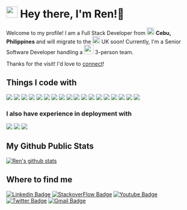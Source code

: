 <h1><img src="https://emojis.slackmojis.com/emojis/images/1531849430/4246/blob-sunglasses.gif?1531849430" width="30"/> Hey there, I'm Ren!👋</h1>

<!--
**renstanforth/renstanforth** is a ✨ _special_ ✨ repository because its `README.md` (this file) appears on your GitHub profile.

Here are some ideas to get you started:

- 🔭 I’m currently working on ...
- 🌱 I’m currently learning ...
- 👯 I’m looking to collaborate on ...
- 🤔 I’m looking for help with ...
- 💬 Ask me about ...
- 📫 How to reach me: ...
- 😄 Pronouns: ...
- ⚡ Fun fact: ...
-->

Welcome to my profile!
I am a Full Stack Developer from <img src="https://www.flaticon.com/svg/static/icons/svg/197/197561.svg" width="20"/> <b>Cebu, Philippines</b> and will migrate to the <img src="https://www.flaticon.com/svg/static/icons/svg/197/197374.svg" width="20"/> UK soon! Currently, I'm a Senior Software Developer handling a <img src="https://www.flaticon.com/svg/static/icons/svg/921/921347.svg" width="25"/> 3-person team.

Thanks for the visit! I'd love to [connect](https://www.linkedin.com/in/reneecampanilla/)!

## Things I code with
<img src="https://img.shields.io/badge/php-%23777BB4.svg?&style=for-the-badge&logo=php&logoColor=white"/> <img src="https://img.shields.io/badge/javascript%20-%23323330.svg?&style=for-the-badge&logo=javascript&logoColor=%23F7DF1E"/> <img src="https://img.shields.io/badge/html5%20-%23E34F26.svg?&style=for-the-badge&logo=html5&logoColor=white"/> <img src="https://img.shields.io/badge/css3%20-%231572B6.svg?&style=for-the-badge&logo=css3&logoColor=white"/> <img src="https://img.shields.io/badge/bootstrap%20-%23563D7C.svg?&style=for-the-badge&logo=bootstrap&logoColor=white"/> <img src="https://img.shields.io/badge/jquery%20-%230769AD.svg?&style=for-the-badge&logo=jquery&logoColor=white"/> <img src="https://img.shields.io/badge/SASS%20-hotpink.svg?&style=for-the-badge&logo=SASS&logoColor=white"/> <img src="https://img.shields.io/badge/WordPress-blue.svg?&style=for-the-badge&logo=WordPress&logoColor=white"/> <img src="https://img.shields.io/badge/react%20-%2320232a.svg?&style=for-the-badge&logo=react&logoColor=%2361DAFB"/> <img src="https://img.shields.io/badge/vuejs%20-%2335495e.svg?&style=for-the-badge&logo=vue.js&logoColor=%234FC08D"/> <img src="https://img.shields.io/badge/node.js%20-%2343853D.svg?&style=for-the-badge&logo=node.js&logoColor=white"/> <img src="https://img.shields.io/badge/apache%20-%23D42029.svg?&style=for-the-badge&logo=apache&logoColor=white"/> <img src="https://img.shields.io/badge/nginx%20-%23009639.svg?&style=for-the-badge&logo=nginx&logoColor=white"/> <img src="https://img.shields.io/badge/mysql-%2300f.svg?&style=for-the-badge&logo=mysql&logoColor=white"/> <img src ="https://img.shields.io/badge/postgres-%23316192.svg?&style=for-the-badge&logo=postgresql&logoColor=white"/> <img src="https://img.shields.io/badge/git%20-%23F05033.svg?&style=for-the-badge&logo=git&logoColor=white"/> <img src="https://img.shields.io/badge/gitlab%20-%23181717.svg?&style=for-the-badge&logo=gitlab&logoColor=white"/> <img src="https://img.shields.io/badge/github%20-%23121011.svg?&style=for-the-badge&logo=github&logoColor=white"/>

### I also have experience in deployment with
<img src="https://img.shields.io/badge/DigitalOcean-%230167ff.svg?&style=flat-square&logo=digitalOcean&logoColor=white"/> <img src="https://img.shields.io/badge/AWS%20-%23FF9900.svg?&style=flat-square&logo=amazon-aws&logoColor=white"/> <img src="https://img.shields.io/badge/firebase%20-%23039BE5.svg?&style=flat-square&logo=firebase"/>

## My Github Public Stats
[![Ren's github stats](https://github-readme-stats.vercel.app/api?username=renstanforth&show_icons=true&theme=vue)](https://github.com/renstanforth/github-readme-stats)

## Where to find me
[![Linkedin Badge](https://img.shields.io/badge/RENEESTANFORTH%20-%230077B5.svg?&style=flat-square&logo=linkedin&logoColor=white)](https://www.linkedin.com/in/reneecampanilla/)
[![StackoverFlow Badge](https://img.shields.io/badge/-RenCamp-FE7A16?style=flat-square&logo=stack-overflow&logoColor=white)](https://stackoverflow.com/users/2548908/ren-camp)
[![Youtube Badge](https://img.shields.io/badge/GeekyCebuana%20-%23FF0000.svg?&style=flat-square&logo=YouTube&logoColor=white)](https://www.youtube.com/channel/UCZZgiEkVX4UeOJsNsezc6iA)
[![Twitter Badge](https://img.shields.io/badge/@TheMrsStanforth%20-%231DA1F2.svg?&style=flat-square&logo=Twitter&logoColor=white)](https://twitter.com/@TheMrsStanforth)
[![Gmail Badge](https://img.shields.io/badge/-renee.campanilla-c14438?&style=flat-square&logo=Gmail&logoColor=white&link=mailto:renee.campanilla@gmail.com)](mailto:renee.campanilla@gmail.com)
